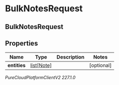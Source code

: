# BulkNotesRequest

## BulkNotesRequest

## Properties

|Name | Type | Description | Notes|
|------------ | ------------- | ------------- | -------------|
| **entities** | [list[Note]](Note) |  | [optional] |



_PureCloudPlatformClientV2 227.1.0_
